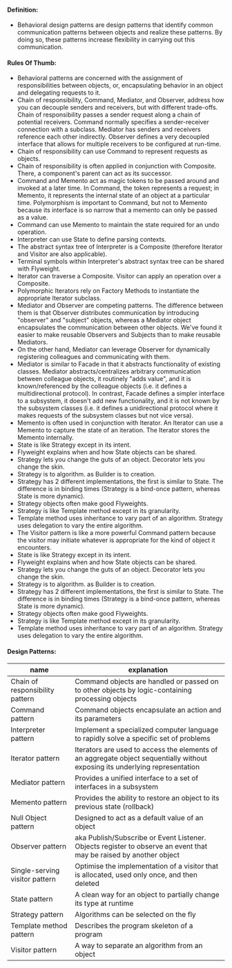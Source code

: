 #### Definition:
+ Behavioral design patterns are design patterns that identify common communication patterns between objects and realize these patterns. By doing so, these patterns increase flexibility in carrying out this communication.

#### Rules Of Thumb:
+ Behavioral patterns are concerned with the assignment of responsibilities between objects, or, encapsulating behavior in an object and delegating requests to it.
+ Chain of responsibility, Command, Mediator, and Observer, address how you can decouple senders and receivers, but with different trade-offs. Chain of responsibility passes a sender request along a chain of potential receivers. Command normally specifies a sender-receiver connection with a subclass. Mediator has senders and receivers reference each other indirectly. Observer defines a very decoupled interface that allows for multiple receivers to be configured at run-time.
+ Chain of responsibility can use Command to represent requests as objects.
+ Chain of responsibility is often applied in conjunction with Composite. There, a component's parent can act as its successor.
+ Command and Memento act as magic tokens to be passed around and invoked at a later time. In Command, the token represents a request; in Memento, it represents the internal state of an object at a particular time. Polymorphism is important to Command, but not to Memento because its interface is so narrow that a memento can only be passed as a value.
+ Command can use Memento to maintain the state required for an undo operation.
+ Interpreter can use State to define parsing contexts.
+ The abstract syntax tree of Interpreter is a Composite (therefore Iterator and Visitor are also applicable).
+ Terminal symbols within Interpreter's abstract syntax tree can be shared with Flyweight.
+ Iterator can traverse a Composite. Visitor can apply an operation over a Composite.
+ Polymorphic Iterators rely on Factory Methods to instantiate the appropriate Iterator subclass.
+ Mediator and Observer are competing patterns. The difference between them is that Observer distributes communication by introducing "observer" and "subject" objects, whereas a Mediator object encapsulates the communication between other objects. We've found it easier to make reusable Observers and Subjects than to make reusable Mediators.
+ On the other hand, Mediator can leverage Observer for dynamically registering colleagues and communicating with them.
+ Mediator is similar to Facade in that it abstracts functionality of existing classes. Mediator abstracts/centralizes arbitrary communication between colleague objects, it routinely "adds value", and it is known/referenced by the colleague objects (i.e. it defines a multidirectional protocol). In contrast, Facade defines a simpler interface to a subsystem, it doesn't add new functionality, and it is not known by the subsystem classes (i.e. it defines a unidirectional protocol where it makes requests of the subsystem classes but not vice versa).
+ Memento is often used in conjunction with Iterator. An Iterator can use a Memento to capture the state of an iteration. The Iterator stores the Memento internally.
+ State is like Strategy except in its intent.
+ Flyweight explains when and how State objects can be shared.
+ Strategy lets you change the guts of an object. Decorator lets you change the skin.
+ Strategy is to algorithm. as Builder is to creation.
+ Strategy has 2 different implementations, the first is similar to State. The difference is in binding times (Strategy is a bind-once pattern, whereas State is more dynamic).
+ Strategy objects often make good Flyweights.
+ Strategy is like Template method except in its granularity.
+ Template method uses inheritance to vary part of an algorithm. Strategy uses delegation to vary the entire algorithm.
+ The Visitor pattern is like a more powerful Command pattern because the visitor may initiate whatever is appropriate for the kind of object it encounters.
+ State is like Strategy except in its intent.
+ Flyweight explains when and how State objects can be shared.
+ Strategy lets you change the guts of an object. Decorator lets you change the skin.
+ Strategy is to algorithm. as Builder is to creation.
+ Strategy has 2 different implementations, the first is similar to State. The difference is in binding times (Strategy is a bind-once pattern, whereas State is more dynamic).
+ Strategy objects often make good Flyweights.
+ Strategy is like Template method except in its granularity.
+ Template method uses inheritance to vary part of an algorithm. Strategy uses delegation to vary the entire algorithm.


#### Design Patterns:
name | explanation | 
--- | --- |
Chain of responsibility pattern| Command objects are handled or passed on to other objects by logic-containing processing objects
Command pattern| Command objects encapsulate an action and its parameters
Interpreter pattern| Implement a specialized computer language to rapidly solve a specific set of problems
Iterator pattern| Iterators are used to access the elements of an aggregate object sequentially without exposing its underlying representation
Mediator pattern| Provides a unified interface to a set of interfaces in a subsystem
Memento pattern| Provides the ability to restore an object to its previous state (rollback)
Null Object pattern| Designed to act as a default value of an object
Observer pattern| aka Publish/Subscribe or Event Listener. Objects register to observe an event that may be raised by another object
Single-serving visitor pattern| Optimise the implementation of a visitor that is allocated, used only once, and then deleted
State pattern| A clean way for an object to partially change its type at runtime
Strategy pattern| Algorithms can be selected on the fly
Template method pattern| Describes the program skeleton of a program
Visitor pattern| A way to separate an algorithm from an object
